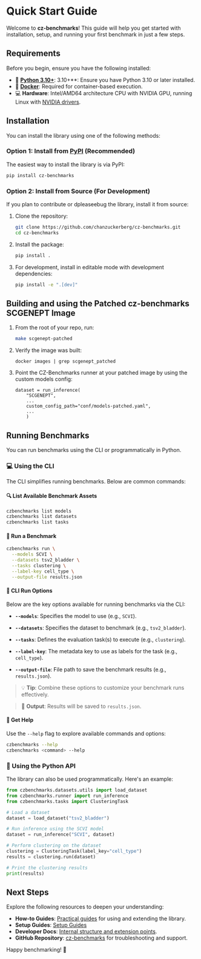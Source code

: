 # Quick Start Guide

Welcome to **cz-benchmarks**! This guide will help you get started with installation, setup, and running your first benchmark in just a few steps.

## Requirements

Before you begin, ensure you have the following installed:

- 🐍 **[Python 3.10+](https://www.python.org/downloads/)**:  3.10+**: Ensure you have Python 3.10 or later installed.
- 🐳 **[Docker](https://docs.docker.com/get-started/get-docker/)**: Required for container-based execution.
- 💻 **Hardware**: Intel/AMD64 architecture CPU with NVIDIA GPU, running Linux with [NVIDIA drivers](https://docs.nvidia.com/datacenter/tesla/driver-installation-guide/index.html).


## Installation

You can install the library using one of the following methods:

### Option 1: Install from [PyPI](https://pypi.org/project/cz-benchmarks/) (Recommended)

The easiest way to install the library is via PyPI:

```bash
pip install cz-benchmarks
```

### Option 2: Install from Source (For Development)

If you plan to contribute or dpleaseebug the library, install it from source:

1. Clone the repository:

    ```bash
    git clone https://github.com/chanzuckerberg/cz-benchmarks.git
    cd cz-benchmarks
    ```

2. Install the package:

    ```bash
    pip install .
    ```

3. For development, install in editable mode with development dependencies:

    ```bash
    pip install -e ".[dev]"
    ```

## Building and using the Patched cz-benchmarks SCGENEPT Image
1. From the root of your repo, run:

   ```bash
   make scgenept-patched
   ```

2.	Verify the image was built:

    ```
    docker images | grep scgenept_patched
    ```

3.	Point the CZ-Benchmarks runner at your patched image by using the custom models config:
    ```    
    dataset = run_inference(
        "SCGENEPT",
        ...        
        custom_config_path="conf/models-patched.yaml",
        ...
        )
    ```

## Running Benchmarks

You can run benchmarks using the CLI or programmatically in Python.

### 💻 Using the CLI

The CLI simplifies running benchmarks. Below are common commands:

#### 🔍 List Available Benchmark Assets

```bash
czbenchmarks list models
czbenchmarks list datasets
czbenchmarks list tasks
```

#### 🏃 Run a Benchmark

```bash
czbenchmarks run \
  --models SCVI \
  --datasets tsv2_bladder \
  --tasks clustering \
  --label-key cell_type \
  --output-file results.json
```

#### 🔧 CLI Run Options

Below are the key options available for running benchmarks via the CLI:

- **`--models`**: Specifies the model to use (e.g., `SCVI`).

- **`--datasets`**: Specifies the dataset to benchmark (e.g., `tsv2_bladder`).

- **`--tasks`**: Defines the evaluation task(s) to execute (e.g., `clustering`).

- **`--label-key`**: The metadata key to use as labels for the task (e.g., `cell_type`).

- **`--output-file`**: File path to save the benchmark results (e.g., `results.json`).

> 💡 **Tip**: Combine these options to customize your benchmark runs effectively.

> 📁 **Output**: Results will be saved to `results.json`.

#### 📖 Get Help

Use the `--help` flag to explore available commands and options:

```bash
czbenchmarks --help
czbenchmarks <command> --help
```

### 🐍 Using the Python API

The library can also be used programmatically. Here's an example:

```python
from czbenchmarks.datasets.utils import load_dataset
from czbenchmarks.runner import run_inference
from czbenchmarks.tasks import ClusteringTask

# Load a dataset
dataset = load_dataset("tsv2_bladder")

# Run inference using the SCVI model
dataset = run_inference("SCVI", dataset)

# Perform clustering on the dataset
clustering = ClusteringTask(label_key="cell_type")
results = clustering.run(dataset)

# Print the clustering results
print(results)
```

## Next Steps

Explore the following resources to deepen your understanding:
- **How-to Guides**: [Practical guides](./how_to_guides/index.rst) for using and extending the library.
- **Setup Guides**: [Setup Guides](./how_to_guides/setup_guides.md)
- **Developer Docs**: [Internal structure and extension points](./developer_guides/index.rst).
- **GitHub Repository**: [cz-benchmarks](https://github.com/chanzuckerberg/cz-benchmarks) for troubleshooting and support.

Happy benchmarking! 🚀
